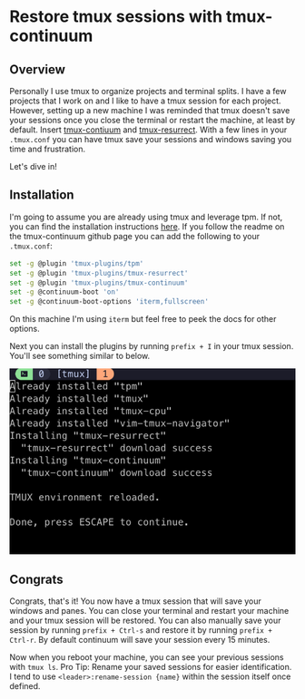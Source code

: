 # Restore tmux sessions with tmux-continuum

## Overview

Personally I use tmux to organize projects and terminal splits.
I have a few projects that I work on and I like to have a tmux session for each project.
However, setting up a new machine I was reminded that tmux doesn't save your sessions once you close the terminal or restart the machine, at least by default.
Insert [tmux-contiuum](https://github.com/tmux-plugins/tmux-continuum) and [tmux-resurrect](https://github.com/tmux-plugins/tmux-resurrect).
With a few lines in your `.tmux.conf` you can have tmux save your sessions and windows saving you time and frustration.

Let's dive in!

## Installation

I'm going to assume you are already using tmux and leverage tpm. If not, you can find the installation instructions [here](https://github.com/tmux-plugins/tpm).
If you follow the readme on the tmux-continuum github page you can add the following to your `.tmux.conf`:

```bash
set -g @plugin 'tmux-plugins/tpm'
set -g @plugin 'tmux-plugins/tmux-resurrect'
set -g @plugin 'tmux-plugins/tmux-continuum'
set -g @continuum-boot 'on'
set -g @continuum-boot-options 'iterm,fullscreen'
```

On this machine I'm using `iterm` but feel free to peek the docs for other options.

Next you can install the plugins by running `prefix + I` in your tmux session.
You'll see something similar to below.

![tmux-install](./images/tmux-plug-installs.png)

## Congrats

Congrats, that's it! You now have a tmux session that will save your windows and panes.
You can close your terminal and restart your machine and your tmux session will be restored.
You can also manually save your session by running `prefix + Ctrl-s` and restore it by running `prefix + Ctrl-r`.
By default continuum will save your session every 15 minutes.

Now when you reboot your machine, you can see your previous sessions with `tmux ls`.
Pro Tip: Rename your saved sessions for easier identification. I tend to use `<leader>:rename-session {name}` within the session itself once defined.
